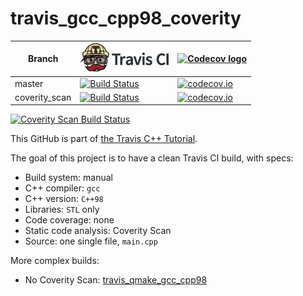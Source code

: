 # travis_gcc_cpp98_coverity

Branch|[![Travis CI logo](TravisCI.png)](https://travis-ci.org)|[![Codecov logo](Codecov.png)](https://www.codecov.io)
---|---|---
master|[![Build Status](https://travis-ci.org/richelbilderbeek/travis_gcc_cpp98_coverity.svg?branch=master)](https://travis-ci.org/richelbilderbeek/travis_gcc_cpp98_coverity)|[![codecov.io](https://codecov.io/github/richelbilderbeek/travis_gcc_cpp98_coverity/coverage.svg?branch=master)](https://codecov.io/github/richelbilderbeek/travis_gcc_cpp98_coverity/branch/master)
coverity_scan|[![Build Status](https://travis-ci.org/richelbilderbeek/travis_gcc_cpp98_coverity.svg?branch=coverity_scan)](https://travis-ci.org/richelbilderbeek/travis_gcc_cpp98_coverity)|[![codecov.io](https://codecov.io/github/richelbilderbeek/travis_gcc_cpp98_coverity/coverage.svg?branch=coverity_scan)](https://codecov.io/github/richelbilderbeek/travis_gcc_cpp98_coverity/branch/coverity_scan)

<a href="https://scan.coverity.com/projects/richelbilderbeek-travis_gcc_cpp98_coverity">
  <img alt="Coverity Scan Build Status"
       src="https://scan.coverity.com/projects/12045/badge.svg"/>
</a>

This GitHub is part of [the Travis C++ Tutorial](https://github.com/richelbilderbeek/travis_cpp_tutorial).

The goal of this project is to have a clean Travis CI build, with specs:
 * Build system: manual
 * C++ compiler: `gcc`
 * C++ version: `C++98`
 * Libraries: `STL` only
 * Code coverage: none
 * Static code analysis: Coverity Scan
 * Source: one single file, `main.cpp`

More complex builds:
 * No Coverity Scan: [travis_qmake_gcc_cpp98](https://www.github.com/richelbilderbeek/travis_qmake_gcc_cpp98)
